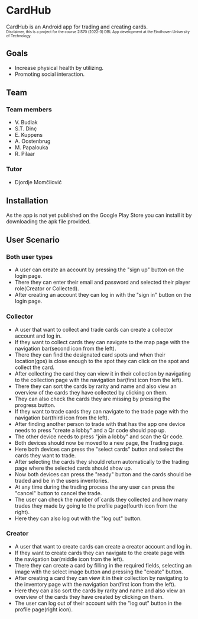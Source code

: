 # CardHub

CardHub is an Android app for trading and creating cards. <br/>
<sup><sub>Disclaimer, this is a project for the course 2IS70 (2022-3) DBL App development at the Eindhoven University of Technology.<sub/><sup/>

## Goals
- Increase physical health by utilizing.
- Promoting social interaction.

## Team
### Team members
- V. Budiak
- S.T. Dinç
- E. Kuppens
- A. Oostenbrug
- M. Papalouka
- R. Pilaar
### Tutor
- Djordje Momčilović

## Installation
As the app is not yet published on the Google Play Store you can install it by downloading the apk file provided.

## User Scenario
### Both user types
- A user can create an account by pressing the "sign up" button on the login page.
- There they can enter their email and password and selected their player role(Creator or Collected).
- After creating an account they can log in with the "sign in" button on the login page.
### Collector
- A user that want to collect and trade cards can create a collector account and log in.
- If they want to collect cards they can navigate to the map page with the navigation bar(second icon from the left).
- There they can find the designated card spots and when their location(gps) is close enough to the spot they can click on the spot and collect the card.
- After collecting the card they can view it in their collection by navigating to the collection page with the navigation bar(first icon from the left).
- There they can sort the cards by rarity and name and also view an overview of the cards they have collected by clicking on them.
- They can also check the cards they are missing by pressing the progress button.
- If they want to trade cards they can navigate to the trade page with the navigation bar(third icon from the left).
- After finding another person to trade with that has the app one device needs to press "create a lobby" and a Qr code should pop up.
- The other device needs to press "join a lobby" and scan the Qr code. 
- Both devices should now be moved to a new page, the Trading page.
- Here both devices can press the "select cards" button and select the cards they want to trade.
- After selecting the cards they should return automatically to the trading page where the selected cards should show up.
- Now both devices can press the "ready" button and the cards should be traded and be in the users inventories.
- At any time during the trading process the any user can press the "cancel" button to cancel the trade.
- The user can check the number of`cards they collected and how many trades they made by going to the profile page(fourth icon from the right).
- Here they can also log out with the "log out" button.
### Creator
- A user that want to create cards can create a creator account and log in.
- If they want to create cards they can navigate to the create page with the navigation bar(middle icon from the left).
- There they can create a card by filling in the required fields, selecting an image with the select image button and pressing the "create" button.
- After creating a card they can view it in their collection by navigating to the inventory page with the navigation bar(first icon from the left).
- Here they can also sort the cards by rarity and name and also view an overview of the cards they have created by clicking on them.
- The user can log out of their account with the "log out" button in the profile page(right icon).
